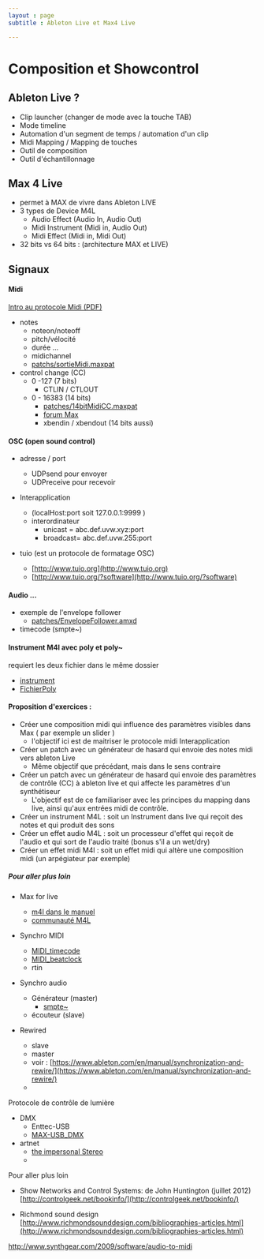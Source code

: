 ```yaml
---
layout : page  
subtitle : Ableton Live et Max4 Live

---
```

# Composition et Showcontrol

## Ableton Live ?

* Clip launcher (changer de mode avec la touche TAB)
* Mode timeline
* Automation d'un segment de temps / automation d'un clip
* Midi Mapping / Mapping de touches
* Outil de composition
* Outil d'échantillonnage

## Max 4 Live
* permet à MAX de vivre dans Ableton LIVE
* 3 types de Device M4L
  * Audio Effect (Audio In,  Audio Out)
  * Midi Instrument (Midi in, Audio Out)
  * Midi Effect (Midi in,  Midi Out)
* 32 bits vs 64 bits : (architecture MAX et LIVE)


## Signaux

#### Midi
[Intro au protocole Midi (PDF)](http://www.midi.org/aboutmidi/intromidi.pdf)

* notes
  * noteon/noteoff
  * pitch/vélocité
  * durée ...
  * midichannel
  * [patchs/sortieMidi.maxpat](../patchs/sortieMidi.maxpat)
* control change (CC)
  * 0 -127 (7 bits)
    * CTLIN / CTLOUT
  * 0 - 16383 (14 bits)
    * [patches/14bitMidiCC.maxpat](../patches/14bitMidiCC.maxpat)
    * [forum Max](https://cycling74.com/forums/topic/14bit-cc-to-ableton/)
    * xbendin / xbendout (14 bits aussi)


#### OSC (open sound control)
* adresse / port
  * UDPsend pour envoyer
  * UDPreceive pour recevoir   

* Interapplication
  * (localHost:port soit 127.0.0.1:9999 )
  * interordinateur
    * unicast = abc.def.uvw.xyz:port
    * broadcast= abc.def.uvw.255:port

* tuio (est un protocole de formatage OSC)
  * [http://www.tuio.org](http://www.tuio.org)
  * [http://www.tuio.org/?software](http://www.tuio.org/?software)

#### Audio ...
* exemple de l'envelope follower
  * [patches/EnvelopeFollower.amxd](../patches/EnvelopeFollower.amxd)
* timecode (smpte~)

#### Instrument M4l avec poly et poly~
requiert les deux fichier dans le même dossier

* [instrument](../patches/m4l-Instrument.amxd)
* [FichierPoly](../patches/adsr-synth.maxpat)


#### Proposition d'exercices :

* Créer une composition midi qui influence des paramètres visibles dans Max ( par exemple un slider )
  * l'objectif ici est de maitriser le protocole midi Interapplication
* Créer un patch avec un générateur de hasard qui envoie des notes midi vers ableton Live
  * Même objectif que précédant,  mais dans le sens contraire
* Créer un patch avec un générateur de hasard qui envoie des paramètres de contrôle (CC) à ableton live et qui affecte les paramètres d'un synthétiseur
  * L'objectif est de ce familiariser avec les principes du mapping dans live,  ainsi qu'aux entrées midi de contrôle.
* Créer un instrument M4L : soit un Instrument dans live qui reçoit  des notes et qui produit des sons
* Créer un effet audio M4L : soit un processeur d'effet qui reçoit de l'audio et qui sort de l'audio traité (bonus s'il a un wet/dry)
* Créer un effet midi M4l : soit un effet midi qui altère une composition midi (un arpégiateur par exemple)  


##### Pour aller plus loin
* Max for live
  * [m4l dans le manuel ](https://www.ableton.com/en/manual/max-for-live/)
  * [communauté M4L](http://maxforlive.com)


* Synchro MIDI  
    * [MIDI_timecode](https://en.wikipedia.org/wiki/MIDI_timecode)
    * [MIDI_beatclock](https://en.wikipedia.org/wiki/MIDI_beat_clock)
    * rtin

* Synchro audio
  * Générateur (master)
    *  [smpte~](https://cycling74.com/toolbox/smpte/#.VhKbH7TY7Qc)
  * écouteur (slave)

* Rewired
  * slave
  * master
  * voir : [https://www.ableton.com/en/manual/synchronization-and-rewire/](https://www.ableton.com/en/manual/synchronization-and-rewire/)
  *


Protocole de contrôle de lumière  

* DMX
  * Enttec-USB
  * [MAX-USB_DMX](https://github.com/gllmAR/MAX-USB_DMX)
* artnet
  * [the impersonal Stereo](http://www.theimpersonalstereo.com/software/maxmspjitter/)
  *
Pour aller plus loin

* Show Networks and Control Systems:
de  John Huntington (juillet 2012) [http://controlgeek.net/bookinfo/](http://controlgeek.net/bookinfo/)


* Richmond sound design [http://www.richmondsounddesign.com/bibliographies-articles.html](http://www.richmondsounddesign.com/bibliographies-articles.html)


http://www.synthgear.com/2009/software/audio-to-midi
